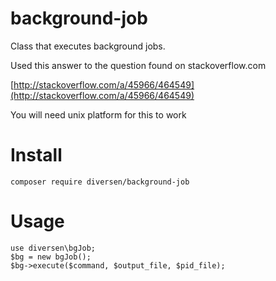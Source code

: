 # background-job

Class that executes background jobs. 

Used this answer to the question found on stackoverflow.com

[http://stackoverflow.com/a/45966/464549](http://stackoverflow.com/a/45966/464549)

You will need unix platform for this to work

# Install

    composer require diversen/background-job

# Usage 

    use diversen\bgJob;
    $bg = new bgJob();
    $bg->execute($command, $output_file, $pid_file);



